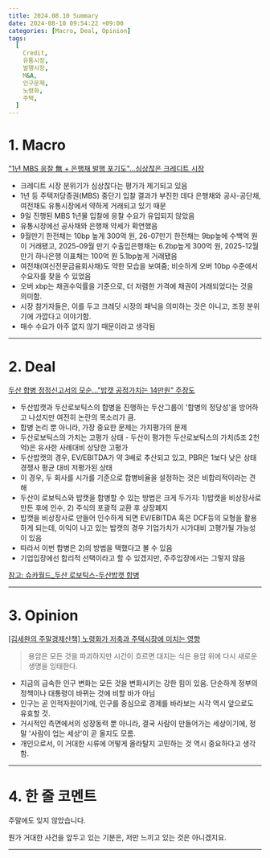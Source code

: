 ```yaml
---
title: 2024.08.10 Summary
date: 2024-08-10 09:54:22 +09:00
categories: [Macro, Deal, Opinion]
tags:
  [
    Credit,
    유통시장,
    발행시장,
    M&A,
    인구문제,
    노령화,
    주택,
  ]
---
```


# 1. Macro

["1년 MBS 응찰 無 + 은행채 발행 포기도"...심상찮은 크레디트 시장](https://news.einfomax.co.kr/news/articleView.html?idxno=4320777)

- 크레디트 시장 분위기가 심상찮다는 평가가 제기되고 있음
- 1년 등 주택저당증권(MBS) 중단기 입찰 결과가 부진한 데다 은행채와 공사-공단채, 여전채도 유통시장에서 약하게 거래되고 있기 때문
- 9일 진행된 MBS 1년물 입찰에 응찰 수요가 유입되지 않았음
- 유통시장에선 공사채와 은행채 약세가 확연했음
- 9월만기 한전채는 10bp 높게 300억 원, 26-07만기 한전채는 9bp높에 수백억 원이 거래됐고, 2025-09월 만기 수출입은행채는 6.2bp높게 300억 원, 2025-12월 만기 하나은행 이표채는 100억 원 5.1bp높게 거래됐음
- 여전채(여신전문금융회사채)도 약한 모습을 보여줌; 비슷하게 오버 10bp 수준에서 수요자를 찾을 수 있었음
- 오버 xbp는 채권수익률을 기준으로, 더 저렴한 가격에 채권이 거래되었다는 것을 의미함.
- 시장 참가자들은, 이를 두고 크레딧 시장의 패닉을 의미하는 것은 아니고, 조정 분위기에 가깝다고 이야기함.
- 매수 수요가 아주 없지 않기 때문이라고 생각됨

---

# 2. Deal

[두산 합병 정정신고서의 모순..."밥캣 공정가치는 14만원" 주장도](https://news.einfomax.co.kr/news/articleView.html?idxno=4320527)

- 두산밥캣과 두산로보틱스의 합병을 진행하는 두산그룹이 '합병의 정당성'을 방어하고 나섰지만 여전히 논란의 목소리가 큼.
- 합병 논리 뿐 아니라, 가장 중요한 문제는 가치평가의 문제
- 두산로보틱스의 가치는 고평가 상태 - 두산이 평가한 두산로보틱스의 가치(5조 2천억)은 유사한 사례대비 상당한 고평가
- 두산밥캣의 경우, EV/EBITDA가 약 3배로 추산되고 있고, PBR은 1보다 낮은 상태 경쟁사 평균 대비 저평가된 상태
- 이 경우, 두 회사를 시가를 기준으로 합병비율을 설정하는 것은 비합리적이라는 견해
- 두산이 로보틱스와 밥캣을 합병할 수 있는 방법은 크게 두가지: 1)밥캣을 비상장사로 만든 후에 인수, 2) 주식의 포괄적 교환 후 상장폐지
- 밥캣을 비상장사로 만들어 인수하게 되면 EV/EBITDA 혹은 DCF등의 모형을 활용하게 되는데, 이익이 나고 있는 밥캣의 경우 기업가치가 시가대비 고평가될 가능성이 있음
- 따라서 이번 합병은 2)의 방법을 택했다고 볼 수 있음
- 기업입장에선 합리적 선택이라고 할 수 있겠지만, 주주입장에서는 그렇지 않음

[참고: 슈카월드_두산 로보틱스-두산밥캣 합병](https://youtu.be/DSVQJjj6q6w?si=H5WilFhL2n1m3iyK)


---

# 3. Opinion

[[김세완의 주말경제산책] 노령화가 저축과 주택시장에 미치는 영향](https://www.mk.co.kr/news/contributors/11089278)

> 용암은 모든 것을 파괴하지만 시간이 흐르면 대지는 식은 용암 위에 다시 새로운 생명을 잉태한다.

- 지금의 급속한 인구 변화는 모든 것을 변화시키는 강한 힘이 있음. 단순하게 정부의 정책이나 대통령이 바뀌는 것에 비할 바가 아님
- 인구는 곧 인적자원이기에, 인구를 중심으로 경제를 바라보는 시각 역시 앞으로도 유효할 것.
- 거시적인 측면에서의 성장동력 뿐 아니라, 결국 사람이 만들어가는 세상이기에, 정말 '사람이 업는 세상'이 곧 올지도 모름.
- 개인으로서, 이 거대한 시류에 어떻게 올라탈지 고민하는 것 역시 중요하다고 생각함.

---

# 4. 한 줄 코멘트

주말에도 잊지 않았습니다.

뭔가 거대한 사건을 앞두고 있는 기분은, 저만 느끼고 있는 것은 아니겠지요.

---